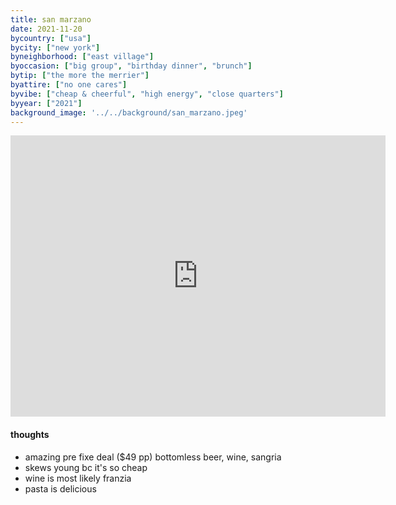 ```yaml
---
title: san marzano
date: 2021-11-20
bycountry: ["usa"]
bycity: ["new york"]
byneighborhood: ["east village"]
byoccasion: ["big group", "birthday dinner", "brunch"]
bytip: ["the more the merrier"]
byattire: ["no one cares"]
byvibe: ["cheap & cheerful", "high energy", "close quarters"]
byyear: ["2021"]
background_image: '../../background/san_marzano.jpeg'
---
```


<iframe src="https://www.google.com/maps/embed?pb=!1m18!1m12!1m3!1d3023.5464122916696!2d-73.9910128234352!3d40.72800073663515!2m3!1f0!2f0!3f0!3m2!1i1024!2i768!4f13.1!3m3!1m2!1s0x89c2599c9b72c43f%3A0xeb43bc9f551e8950!2sSan%20Marzano!5e0!3m2!1sen!2sus!4v1701486596176!5m2!1sen!2sus" width="600" height="450" style="border:0;" allowfullscreen="" loading="lazy" referrerpolicy="no-referrer-when-downgrade"></iframe>

#### thoughts
* amazing pre fixe deal ($49 pp) bottomless beer, wine, sangria
* skews young bc it's so cheap
* wine is most likely franzia
* pasta is delicious